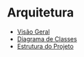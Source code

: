 # Arquitetura 

- [Visão Geral](Architectural-Overview.md)
- [Diagrama de Classes](Class-Diagram.md)
- [Estrutura do Projeto](structure.md)